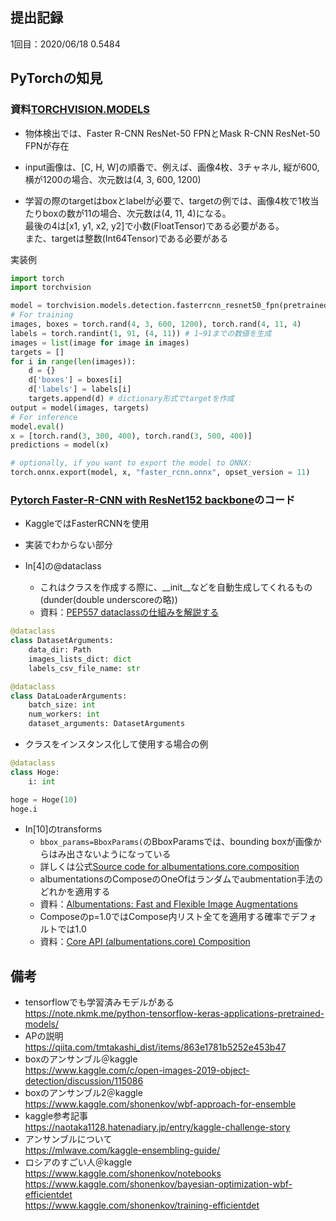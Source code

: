 ## 提出記録
1回目：2020/06/18 0.5484 

## PyTorchの知見
### 資料[TORCHVISION.MODELS](https://pytorch.org/docs/stable/torchvision/models.html)
- 物体検出では、Faster R-CNN ResNet-50 FPNとMask R-CNN ResNet-50 FPNが存在

- input画像は、[C, H, W]の順番で、例えば、画像4枚、3チャネル, 縦が600, 横が1200の場合、次元数は(4, 3, 600, 1200)

- 学習の際のtargetはboxとlabelが必要で、targetの例では、画像4枚で1枚当たりboxの数が11の場合、次元数は(4, 11, 4)になる。<br>
最後の4は[x1, y1, x2, y2]で小数(FloatTensor)である必要がある。<br>
また、targetは整数(Int64Tensor)である必要がある

実装例
```python
import torch
import torchvision

model = torchvision.models.detection.fasterrcnn_resnet50_fpn(pretrained=True)
# For training
images, boxes = torch.rand(4, 3, 600, 1200), torch.rand(4, 11, 4)
labels = torch.randint(1, 91, (4, 11)) # 1~91までの数値を生成
images = list(image for image in images)
targets = []
for i in range(len(images)):
    d = {}
    d['boxes'] = boxes[i]
    d['labels'] = labels[i]
    targets.append(d) # dictionary形式でtargetを作成
output = model(images, targets) 
# For inference
model.eval()
x = [torch.rand(3, 300, 400), torch.rand(3, 500, 400)]
predictions = model(x)

# optionally, if you want to export the model to ONNX:
torch.onnx.export(model, x, "faster_rcnn.onnx", opset_version = 11)
```

### [Pytorch Faster-R-CNN with ResNet152 backbone](https://www.kaggle.com/maherdeebcv/pytorch-faster-r-cnn-with-resnet152-backbone)のコード
- KaggleではFasterRCNNを使用

- 実装でわからない部分
- In[4]の@dataclass
  - これはクラスを作成する際に、__init__などを自動生成してくれるもの(dunder(double underscoreの略))
  - 資料：[PEP557 dataclassの仕組みを解説する](https://qiita.com/yukinarit/items/0dbd81d3533a2b818f20)
  
```py
@dataclass
class DatasetArguments:
    data_dir: Path
    images_lists_dict: dict
    labels_csv_file_name: str

@dataclass
class DataLoaderArguments:
    batch_size: int
    num_workers: int
    dataset_arguments: DatasetArguments
```
  - クラスをインスタンス化して使用する場合の例
  
```py
@dataclass
class Hoge:
    i: int

hoge = Hoge(10)
hoge.i
```
    
- In[10]のtransforms
  - `bbox_params=BboxParams(`のBboxParamsでは、bounding boxが画像からはみ出さないようになっている
  - 詳しくは公式[Source code for albumentations.core.composition](https://albumentations.readthedocs.io/en/latest/_modules/albumentations/core/composition.html)
  - albumentationsのComposeのOneOfはランダムでaubmentation手法のどれかを適用する
  - 資料：[Albumentations: Fast and Flexible Image Augmentations](https://www.mdpi.com/2078-2489/11/2/125/htm)
  - Composeのp=1.0ではCompose内リスト全てを適用する確率でデフォルトでは1.0
  - 資料：[Core API (albumentations.core)
Composition](https://albumentations.readthedocs.io/en/latest/api/core.html)

## 備考
- tensorflowでも学習済みモデルがある<br>
https://note.nkmk.me/python-tensorflow-keras-applications-pretrained-models/
- APの説明<br>
https://qiita.com/tmtakashi_dist/items/863e1781b5252e453b47
- boxのアンサンブル＠kaggle<br>
https://www.kaggle.com/c/open-images-2019-object-detection/discussion/115086
- boxのアンサンブル2＠kaggle<br>
https://www.kaggle.com/shonenkov/wbf-approach-for-ensemble
- kaggle参考記事<br>
https://naotaka1128.hatenadiary.jp/entry/kaggle-challenge-story
- アンサンブルについて<br>
https://mlwave.com/kaggle-ensembling-guide/
- ロシアのすごい人＠kaggle<br>
https://www.kaggle.com/shonenkov/notebooks<br>
https://www.kaggle.com/shonenkov/bayesian-optimization-wbf-efficientdet<br>
https://www.kaggle.com/shonenkov/training-efficientdet


